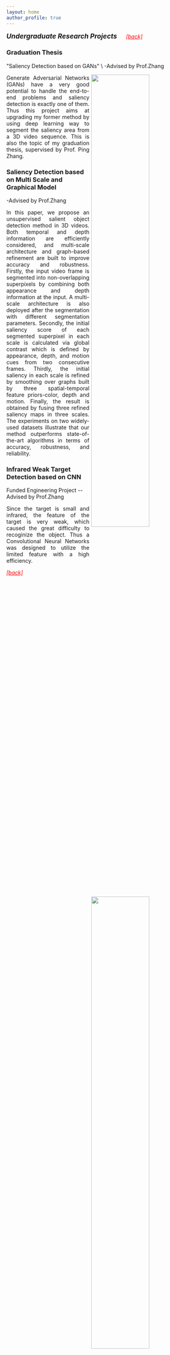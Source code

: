 ```yaml
---
layout: home
author_profile: true
---
```


<b style="font-size:1.25em"><i>Undergraduate Research Projects</i></b>&nbsp;&nbsp;&nbsp;&nbsp;&nbsp; <a style="color:red; text-decoration:underline" href="../projects"><i>[back]</i></a>

### Graduation Thesis
"Saliency Detection based on GANs" \\
-Advised by Prof.Zhang

<p style="text-align:justify">
<img src="../assets/img/pic3.png" align="right" width="55%" hspace="5" >
Generate Adversarial Networks (GANs) have a very good potential to handle the end-to-end problems and saliency detection is exactly one of them. Thus this project aims at upgrading my former method by using deep learning way to segment the saliency area from a 3D video sequence. This is also the topic of my graduation thesis, supervised by Prof. Ping Zhang.
</p>

### Saliency Detection based on Multi Scale and Graphical Model

-Advised by Prof.Zhang
<p style="text-align:justify">
<img src="../assets/img/pic1.png" align="right" width="55%" hspace="5" >
In this paper, we propose an unsupervised salient object detection method in 3D videos. Both temporal and depth information are efficiently considered, and multi-scale architecture and graph-based refinement are built to improve accuracy and robustness. Firstly, the input video frame is segmented into non-overlapping superpixels by combining both appearance and depth information at the input. A multi-scale architecture is also deployed after the segmentation with different segmentation parameters. Secondly, the initial saliency score of each segmented superpixel in each scale is calculated via global contrast which is defined by appearance, depth, and motion cues from two consecutive frames. Thirdly, the initial saliency in each scale is refined by smoothing over graphs built by three spatial-temporal feature priors-color, depth and motion. Finally, the result is obtained by fusing three refined saliency maps in three scales. The experiments on two widely-used datasets illustrate that our method outperforms state-of-the-art algorithms in terms of accuracy, robustness, and reliability.
</p>

### Infrared Weak Target Detection based on CNN

Funded Engineering Project -- Advised by Prof.Zhang

<p style="text-align:justify">
<img src="../assets/img/pic2.png" align="right" width="55%" hspace="5" vspace="5">
Since the target is small and infrared, the feature of the target is very weak, which caused the great difficulty to recoginize the object. Thus a Convolutional Neural Networks was designed to utilize the limited feature with a high efficiency.
</p>

<a style="color:red; text-decoration:underline" href="../projects"><i>[back]</i></a>
